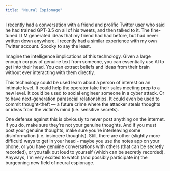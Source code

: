 ```yaml
---
title: "Neural Espionage"
---
```


I recently had a conversation with a friend and prolific Twitter user who said he had trained GPT-3.5 on all of his tweets, and then talked to it. The fine-tuned LLM generated ideas that my friend had had before, but had never written down anywhere. I recently had a similar experience with my own Twitter account. Spooky to say the least.



Imagine the intelligence implications of this technology. Given a large enough corpus of genuine text from someone, you can essentially use AI to get into their head. You can extract beliefs and ideas from their brain without ever interacting with them directly.  



This technology could be used learn about a person of interest on an intimate level. It could help the operator take their sales meeting prep to a new level. It could be used to social engineer someone in a cyber attack. Or to have next-generation parasocial relationships. It could even be used to commit thought-theft — a future crime where the attacker steals thoughts or ideas from the victim's mind (i.e. sensitive secrets). 



One defense against this is obviously to never post anything on the internet. If you do, make sure they're not your genuine thoughts. And if you must post your genuine thoughts, make sure you're interleaving some disinformation (i.e. insincere thoughts). Still, there are other (slightly more difficult) ways to get in your head - maybe you use the notes app on your phone, or you have genuine conversations with others (that can be secretly recorded), or you talk out loud to yourself (which can be secretly recorded). Anyways, I'm very excited to watch (and possibly participate in) the burgeoning new field of neural espionage.
